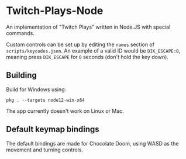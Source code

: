 # Twitch-Plays-Node
 An implementation of "Twitch Plays" written in Node.JS with special commands.

Custom controls can be set up by editing the `names` section of `scripts/keycodes.json`. An example of a valid ID would be `DIK_ESCAPE:0`, meaning press `DIK_ESCAPE` for `0` seconds (don't hold the key down).

## Building
Build for Windows using:
```
pkg . --targets node12-win-x64
```
The app currently doesn't work on Linux or Mac.

## Default keymap bindings
The default bindings are made for Chocolate Doom, using WASD as the movement and turning controls.